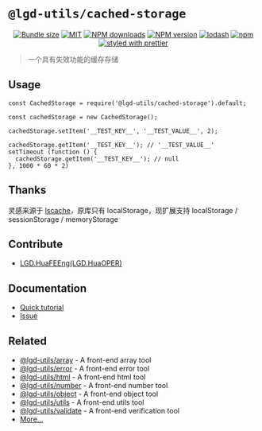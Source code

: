 <!--
 * @Author: shiconghua
 * @Alias: LGD.HuaFEEng
 * @Date: 2021-08-30 19:45:52
 * @LastEditTime: 2021-09-20 00:05:12
 * @LastEditors: shiconghua
 * @Description: file content
 * @FilePath: \lgd-utils\packages\cached-storage\README.md
-->
# `@lgd-utils/cached-storage`

<div align="center">

[![Bundle size](https://img.shields.io/bundlephobia/minzip/@lgd-utils/cached-storage.svg)](https://bundlephobia.com/result?p=@lgd-utils/cached-storage)
[![MIT](https://img.shields.io/badge/license-MIT-000000.svg)](https://opensource.org/licenses/MIT/)
[![NPM downloads](https://img.shields.io/npm/dm/@lgd-utils/cached-storage.svg?style=flat)](https://npmjs.org/package/@lgd-utils/cached-storage)
[![NPM version](https://img.shields.io/npm/v/@lgd-utils/cached-storage.svg?style=flat)](https://npmjs.org/package/@lgd-utils/cached-storage)
[![lodash](https://img.shields.io/badge/lodash-4-green.svg)](https://github.com/lodash/lodash)
[![npm](https://img.shields.io/npm/dt/@lgd-utils/cached-storage)](https://www.npmjs.com/package/@lgd-utils/cached-storage)
[![styled with prettier](https://img.shields.io/badge/styled_with-prettier-ff69b4.svg)](https://github.com/prettier/prettier)

</div>

> 一个具有失效功能的缓存存储

## Usage

```
const CachedStorage = require('@lgd-utils/cached-storage').default;

const cachedStorage = new CachedStorage();

cachedStorage.setItem('__TEST_KEY__', '__TEST_VALUE__', 2);

cachedStorage.getItem('__TEST_KEY__'); // '__TEST_VALUE__'
setTimeout (function () {
  cachedStorage.getItem('__TEST_KEY__'); // null
}, 1000 * 60 * 2)
```

## Thanks
灵感来源于 [lscache](http://github.com/pamelafox/lscache)，原库只有 localStorage，现扩展支持 localStorage / sessionStorage / memoryStorage

## Contribute

- [LGD.HuaFEEng(LGD.HuaOPER)][blog]

## Documentation

- [Quick tutorial](https://github.com/LGDHuaOPER/lgd-utils/tree/main/packages/cached-storage#readme)
- [Issue](https://github.com/LGDHuaOPER/lgd-utils/issues)

## Related

- [@lgd-utils/array](https://github.com/LGDHuaOPER/lgd-utils/tree/main/packages/array) - A front-end array tool
- [@lgd-utils/error](https://github.com/LGDHuaOPER/lgd-utils/tree/main/packages/error) - A front-end error tool
- [@lgd-utils/html](https://github.com/LGDHuaOPER/lgd-utils/tree/main/packages/html) - A front-end html tool
- [@lgd-utils/number](https://github.com/LGDHuaOPER/lgd-utils/tree/main/packages/number) - A front-end number tool
- [@lgd-utils/object](https://github.com/LGDHuaOPER/lgd-utils/tree/main/packages/object) - A front-end object tool
- [@lgd-utils/utils](https://github.com/LGDHuaOPER/lgd-utils/tree/main/packages/utils) - A front-end utils tool
- [@lgd-utils/validate](https://github.com/LGDHuaOPER/lgd-utils/tree/main/packages/validate) - A front-end verification tool
- [More…](https://github.com/LGDHuaOPER/lgd-utils)

[blog]: https://lgdhuaoper.github.io/ '敬昭的博客'
